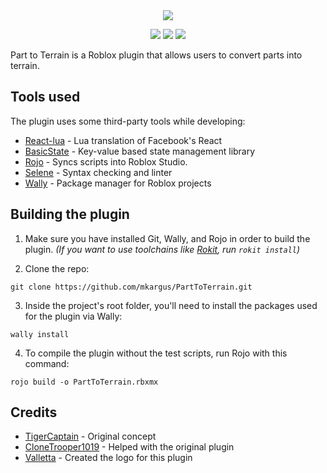 <div align="center">
  <img src="https://user-images.githubusercontent.com/14226603/50402248-1828e200-0763-11e9-9b84-7e34f0bd8ef2.png">

  [![](https://github.com/mkargus/PartToTerrain/workflows/CI/badge.svg?event=push)](https://github.com/mkargus/PartToTerrain/actions)
  [![](https://img.shields.io/github/release/mkargus/PartToTerrain.svg?style=flat-square)](https://github.com/mkargus/PartToTerrain/releases)
  [![](https://img.shields.io/github/license/mkargus/PartToTerrain.svg?style=flat-square)](LICENSE.txt)
</div>

Part to Terrain is a Roblox plugin that allows users to convert parts into terrain.

## Tools used
The plugin uses some third-party tools while developing:
- [React-lua](https://github.com/jsdotlua/react-lua) - Lua translation of Facebook's React
- [BasicState](https://github.com/csqrl/BasicState) - Key-value based state management library
- [Rojo](https://github.com/rojo-rbx/rojo) - Syncs scripts into Roblox Studio.
- [Selene](https://github.com/Kampfkarren/selene) - Syntax checking and linter
- [Wally](https://github.com/UpliftGames/wally) - Package manager for Roblox projects

## Building the plugin
1. Make sure you have installed Git, Wally, and Rojo in order to build the plugin.
*(If you want to use toolchains like [Rokit](https://github.com/rojo-rbx/rokit), run `rokit install`)*

2. Clone the repo:
```
git clone https://github.com/mkargus/PartToTerrain.git
```
3. Inside the project's root folder, you'll need to install the packages used for the plugin via Wally:
```
wally install
```

4. To compile the plugin without the test scripts, run Rojo with this command:
```
rojo build -o PartToTerrain.rbxmx
```

## Credits
* [TigerCaptain](https://roblox.com/users/19053090/profile) - Original concept
* [CloneTrooper1019](https://roblox.com/users/2032622/profile) - Helped with the original plugin
* [Valletta](https://twitter.com/valletta__) - Created the logo for this plugin
